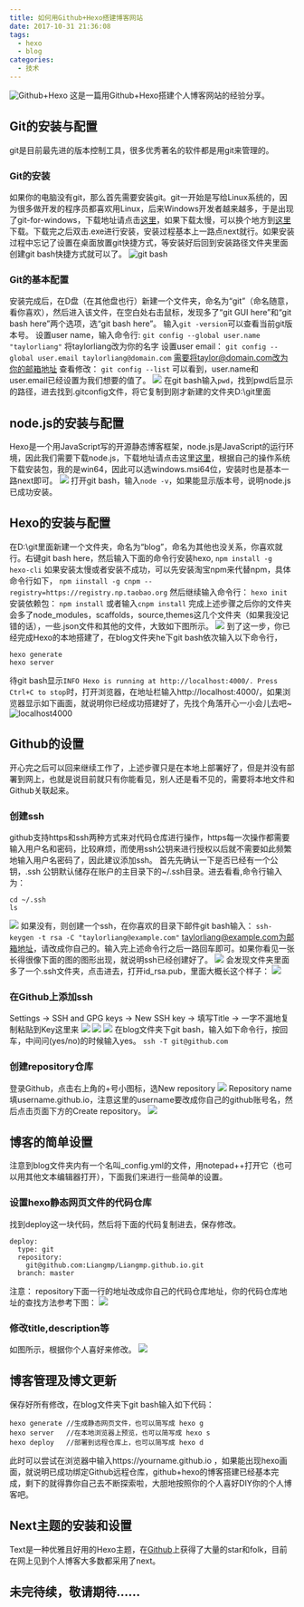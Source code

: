 ```yaml
---
title: 如何用Github+Hexo搭建博客网站
date: 2017-10-31 21:36:08
tags:
  - hexo
  - blog
categories:
  - 技术
---
```

![Github+Hexo](hexoBlog/github_hexo.png)
这是一篇用Github+Hexo搭建个人博客网站的经验分享。<!--more-->

## Git的安装与配置
git是目前最先进的版本控制工具，很多优秀著名的软件都是用git来管理的。

### Git的安装
如果你的电脑没有git，那么首先需要安装git。git一开始是写给Linux系统的，因为很多做开发的程序员都喜欢用Linux，后来Windows开发者越来越多，于是出现了git-for-windows，下载地址请点击[这里](https://git-for-windows.github.io/)，如果下载太慢，可以换个地方到[这里](https://github.com/waylau/git-for-win)下载。下载完之后双击.exe进行安装，安装过程基本上一路点next就行。如果安装过程中忘记了设置在桌面放置git快捷方式，等安装好后回到安装路径文件夹里面创建git bash快捷方式就可以了。
![git bash](hexoBlog/gitBash.png)

### Git的基本配置
安装完成后，在D盘（在其他盘也行）新建一个文件夹，命名为“git”（命名随意，看你喜欢），然后进入该文件，在空白处右击鼠标，发现多了“git GUI here”和“git bash here”两个选项，选“git bash here”。
输入`git -version`可以查看当前git版本号。
设置user name，输入命令行:
`git config --global user.name "taylorliang"`
将taylorliang改为你的名字
设置user email：
`git config --global user.email taylorliang@domain.com`
需要将taylor@domain.com改为你的邮箱地址
查看修改：
`git config --list`
可以看到，user.name和user.email已经设置为我们想要的值了。
![](hexoBlog/gitDos.png)
在git bash输入`pwd`，找到pwd后显示的路径，进去找到.gitconfig文件，将它复制到刚才新建的文件夹D:\git里面

## node.js的安装与配置
Hexo是一个用JavaScript写的开源静态博客框架，node.js是JavaScript的运行环境，因此我们需要下载node.js，下载地址请点击这里[这里](http://nodejs.cn/download/)，根据自己的操作系统下载安装包，我的是win64，因此可以选windows.msi64位，安装时也是基本一路next即可。
![](hexoBlog/nodejs.png)
打开git bash，输入`node -v`，如果能显示版本号，说明node.js已成功安装。

## Hexo的安装与配置
在D:\git里面新建一个文件夹，命名为“blog”，命名为其他也没关系，你喜欢就行。右键git bash here，然后输入下面的命令行安装hexo,
`npm install -g hexo-cli`
如果安装太慢或者安装不成功，可以先安装淘宝npm来代替npm，具体命令行如下，
`npm iinstall -g cnpm --registry=https://registry.np.taobao.org`
然后继续输入命令行：
`hexo init`
安装依赖包：
`npm install`
或者输入`cnpm install`
完成上述步骤之后你的文件夹会多了node_modules，scaffolds，source,themes这几个文件夹（如果我没记错的话），一些.json文件和其他的文件，大致如下图所示。
![](hexoBlog/doc.png)
到了这一步，你已经完成Hexo的本地搭建了，在blog文件夹he下git bash依次输入以下命令行，
```
hexo generate
hexo server
```
待git bash显示`INFO Hexo is running at http://localhost:4000/. Press Ctrl+C to stop`时，打开浏览器，在地址栏输入http://localhost:4000/，如果浏览器显示如下画面，就说明你已经成功搭建好了，先找个角落开心一小会儿去吧~
![localhost4000](hexoBlog/localhost4000.jpg)
## Github的设置
开心完之后可以回来继续工作了，上述步骤只是在本地上部署好了，但是并没有部署到网上，也就是说目前就只有你能看见，别人还是看不见的，需要将本地文件和Github关联起来。
### 创建ssh
github支持https和ssh两种方式来对代码仓库进行操作，https每一次操作都需要输入用户名和密码，比较麻烦，而使用ssh公钥来进行授权以后就不需要如此频繁地输入用户名密码了，因此建议添加ssh。
首先先确认一下是否已经有一个公钥，.ssh 公钥默认储存在账户的主目录下的~/.ssh目录。进去看看,命令行输入为：
```
cd ~/.ssh
ls
```
![](hexoBlog/checkSSH.png)
如果没有，则创建一个ssh，在你喜欢的目录下邮件git bash输入：
`ssh-keygen -t rsa -C "taylorliang@example.com"`
taylorliang@example.com为邮箱地址，请改成你自己的。输入完上述命令行之后一路回车即可。如果你看见一张长得很像下面的图的图形出现，就说明ssh已经创建好了。
![](hexoBlog/SSHpicture.png)
会发现文件夹里面多了一个.ssh文件夹，点击进去，打开id_rsa.pub，里面大概长这个样子：
![](hexoBlog/sshText.png)
### 在Github上添加ssh
Settings -> SSH and GPG keys -> New SSH key -> 填写Title -> 一字不漏地复制粘贴到Key这里来
![](hexoBlog/setSSH.png)
![](hexoBlog/newSSH.png)
![](hexoBlog/addSSH.png)
在blog文件夹下git bash，输入如下命令行，按回车，中间问(yes/no)的时候输入yes。
`ssh -T git@github.com`

### 创建repository仓库
登录Github，点击右上角的+号小图标，选New repository
![](hexoBlog/NewRepo.png)
Repository name填username.github.io，注意这里的username要改成你自己的github账号名，然后点击页面下方的Create repository。
![](hexoBlog/createRepo.png)

## 博客的简单设置
注意到blog文件夹内有一个名叫_config.yml的文件，用notepad++打开它（也可以用其他文本编辑器打开），下面我们来进行一些简单的设置。
### 设置hexo静态网页文件的代码仓库
找到deploy这一块代码，然后将下面的代码复制进去，保存修改。
```
deploy:
  type: git
  repository:
    git@github.com:Liangmp/Liangmp.github.io.git
  branch: master
```
注意：
repository下面一行的地址改成你自己的代码仓库地址，你的代码仓库地址的查找方法参考下图：
![](hexoBlog/yourRepoURL.png)

### 修改title,description等
如图所示，根据你个人喜好来修改。
![](hexoBlog/site.png)

## 博客管理及博文更新
保存好所有修改，在blog文件夹下git bash输入如下代码：
```
hexo generate //生成静态网页文件，也可以简写成 hexo g
hexo server   //在本地浏览器上预览，也可以简写成 hexo s
hexo deploy   //部署到远程仓库上，也可以简写成 hexo d
```
此时可以尝试在浏览器中输入https://yourname.github.io ，如果能出现hexo画面，就说明已成功绑定Github远程仓库，github+hexo的博客搭建已经基本完成，剩下的就得靠你自己去不断探索啦，大胆地按照你的个人喜好DIY你的个人博客吧。

## Next主题的安装和设置
Text是一种优雅且好用的Hexo主题，在[Github](https://github.com/iissnan/hexo-theme-next)上获得了大量的star和folk，目前在网上见到个人博客大多数都采用了next。

未完待续，敬请期待……
---
